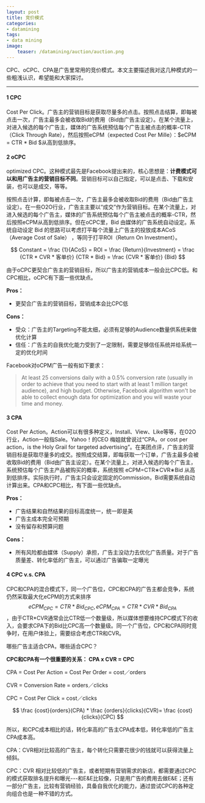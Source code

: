 ```yaml
---
layout: post 
title: 竞价模式
categories:
- datamining 
tags:
- data mining 
image: 
    teaser: /datamining/auction/auction.png 
---
```


CPC、oCPC、CPA是广告里常用的竞价模式。本文主要描述我对这几种模式的一些粗浅认识，希望能和大家探讨。

---------------------------

#### 1 CPC

Cost Per Click。广告主的营销目标是获取尽量多的点击。按照点击结算，即每被点击一次，广告主最多会被收取Bid的费用（Bid由广告主设定）。在某个流量上，对进入候选的每个广告主，媒体的广告系统预估每个广告主被点击的概率-CTR（Click Through Rate），然后按照eCPM（expected Cost Per Mille）：$eCPM = CTR * Bid $从高到低排序。

#### 2 oCPC

optimized CPC。这种模式最先是Facebook提出来的，核心思想是：**计费模式可以和用广告主的营销目标不同**。营销目标可以自己指定，可以是点击、下载和安装，也可以是成交，等等。

按照点击计算，即每被点击一次，广告主最多会被收取Bid的费用（Bid由广告主设定）。在一些O2O行业，广告主主要以“成交”作为营销目标。在某个流量上，对进入候选的每个广告主，媒体的广告系统预估每个广告主被点击的概率-CTR，然后按照eCPM从高到低排序。但在oCPC里，Bid 由媒体的广告系统自动设定。系统自动设定 Bid 的思路可以考虑打平每个流量上广告主的投放成本ACoS（Average Cost of Sale） ，等同于打平ROI（Return On Investment）。

$$
Constant = \frac {1}{ACoS} = ROI = \frac {Return}{Investment} = \frac {CTR * CVR * 客单价} {CTR * Bid} = \frac {CVR * 客单价} {Bid}
$$

由于oCPC更契合广告主的营销目标，所以广告主的营销成本一般会比CPC低。和CPC相比，oCPC有下面一些优缺点。

**Pros：**

- 更契合广告主的营销目标，营销成本会比CPC低

**Cons：**

- 受众：广告主的Targeting不能太细，必须有足够的Audience数量供系统来做优化计算
- 信任：广告主的自我优化能力受到了一定限制，需要足够信任系统并给系统一定的优化时间

Facebook对oCPM广告一般有如下要求：

> At least 25 conversions daily with a 0.5% conversion rate (usually in order to 
achieve that you need to start with at least 1 million target audience), and 
high budget. Otherwise, Facebook algorithm won't be able to collect enough data
for optimization and you will waste your time and money.

#### 3 CPA
Cost Per Action。Action可以有很多种定义，Install、View、Like等等，在O2O行业，Action一般指Sale。Yahoo！的CEO 梅姐就曾说过“CPA，or cost per action，is the Holy Grail for targeted advertising”。在美团点评，广告主的营销目标是获取尽量多的成交。按照成交结算，即每获取一个订单，广告主最多会被收取Bid的费用（Bid由广告主设定）。在某个流量上，对进入候选的每个广告主，系统预估每个广告主产品被购买的概率，系统按照 eCPM=CTR∗CVR∗Bid 从高到低排序。实际执行时，广告主只会设定固定的Commission，Bid需要系统自动计算出来。CPA和CPC相比，有下面一些优缺点。

**Pros：**

- 广告结果和自然结果的目标高度统一，统一即是美
- 广告主成本完全可预期
- 没有留存和预算问题

**Cons：**

- 所有风险都由媒体（Supply）承担，广告主没动力去优化广告质量。对于广告质量差、转化率低的广告主，可以通过广告骗取一定曝光

#### 4 CPC v.s. CPA

CPC和CPA的混合模式下，同一个广告位，CPC和CPA的广告主都会竞争，系统仍然采取最大化eCPM的方式来排序 $$eCPM_{CPC } = CTR * Bid_{CPC},eCPM_{CPA} = CTR*CVR*Bid_{CPA}$$，由于CTR*CVR通常会比CTR低一个数量级，所以媒体想要维持CPC模式下的收入，会要求CPA下的Bid比CPC高一个数量级。同一个广告位，CPC和CPA同时竞争时，在用户体验上，需要综合考虑CTR和CVR。


哪些广告主适合CPA，哪些适合CPC？

**CPC和CPA有一个很重要的关系： CPA x CVR = CPC**

CPA = Cost Per Action = Cost Per Order = cost／orders

CVR = Conversion Rate = orders／clicks

CPC = Cost Per Click = cost／clicks

$$
\frac {cost}{orders}(CPA) * \frac {orders}{clicks}(CVR)= \frac {cost}{clicks}(CPC)
$$

所以，和CPC成本相比的话，转化率高的广告主CPA成本低，转化率低的广告主CPA成本高。

CPA：CVR相对比较高的广告主，每个转化只需要花很少的钱就可以获得流量上倾斜。

CPC：CVR 相对比较低的广告主，或者短期有营销需求的新店，都需要通过CPC的模式获取排名提升和曝光---和E&E比较像，只是用广告的费用去做E&E；还有一部分广告主，比较有营销经验，具备自我优化的能力，通过尝试CPC的各种定向组合也是一种不错的方式。
